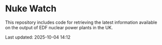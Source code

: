 # Nuke Watch

This repository includes code for retrieving the latest information available on the output of EDF nuclear power plants in the UK.

Last updated: 2025-10-04 14:12